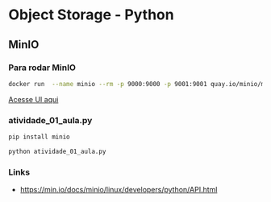 # Object Storage - Python

## MinIO

### Para rodar MinIO

```BASH
docker run  --name minio --rm -p 9000:9000 -p 9001:9001 quay.io/minio/minio server /data --console-address ":9001"
```
[Acesse UI aqui](http://localhost:9001)

### atividade_01_aula.py 

```BASH
pip install minio

python atividade_01_aula.py
```

### Links

- https://min.io/docs/minio/linux/developers/python/API.html
